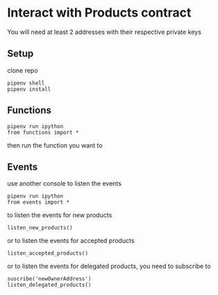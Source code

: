 # Interact with Products contract

You will need at least 2 addresses with their respective private keys

## Setup

clone repo

```
pipenv shell
pipenv install
```

## Functions

```
pipenv run ipython
from functions import *
```

then run the function you want to

## Events

use another console to listen the events

```
pipenv run ipython
from events import *
```

to listen the events for new products

```
listen_new_products()
```

or to listen the events for accepted products

```
listen_accepted_products()
```

or to listen the events for delegated products, you need to subscribe to

```
suscribe('newOwnerAddress')
listen_delegated_products()
```
